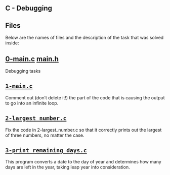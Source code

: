## C - Debugging 

## Files
Below are the names of files and the description of the task that was solved inside:

## [0-main.c](0-main.c) [main.h](main.h)
Debugging tasks

## [`1-main.c`](1-main.c)
Comment out (don’t delete it!) the part of the code that is causing the output to go into an infinite loop.

## [`2-largest_number.c`](2-largest_number.c)
Fix the code in 2-largest_number.c so that it correctly prints out the largest of three numbers, no matter the case.

## [`3-print_remaining_days.c`](3-print_remaining_days.c)
This program converts a date to the day of year and determines how many days are left in the year, taking leap year into consideration.
